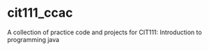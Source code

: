 # cit111_ccac
A collection of practice code and projects for CIT111: Introduction to programming java
